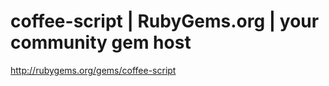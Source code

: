 <!--
id: 4236998273
link: http://kevinisom.info/post/4236998273/coffee-script-rubygems-org-your-community-gem-host
slug: coffee-script-rubygems-org-your-community-gem-host
date: Fri Apr 01 2011 10:54:42 GMT+1300 (NZDT)
raw: {"blog_name":"kevinisom","id":4236998273,"post_url":"http://kevinisom.info/post/4236998273/coffee-script-rubygems-org-your-community-gem-host","slug":"coffee-script-rubygems-org-your-community-gem-host","type":"link","date":"2011-03-31 21:54:42 GMT","timestamp":1301608482,"state":"published","format":"html","reblog_key":"QjXgWYnU","tags":[],"short_url":"http://tmblr.co/Zw68Yy3yYtQ1","highlighted":[],"feed_item":"http://rubygems.org/gems/coffee-script","from_feed_id":"650234","note_count":0,"title":"coffee-script | RubyGems.org | your community gem host","url":"http://rubygems.org/gems/coffee-script","description":""}
publish: 2011-04-01
tags: 
title: coffee-script | RubyGems.org | your community gem host
-->


coffee-script | RubyGems.org | your community gem host
======================================================

<http://rubygems.org/gems/coffee-script>

